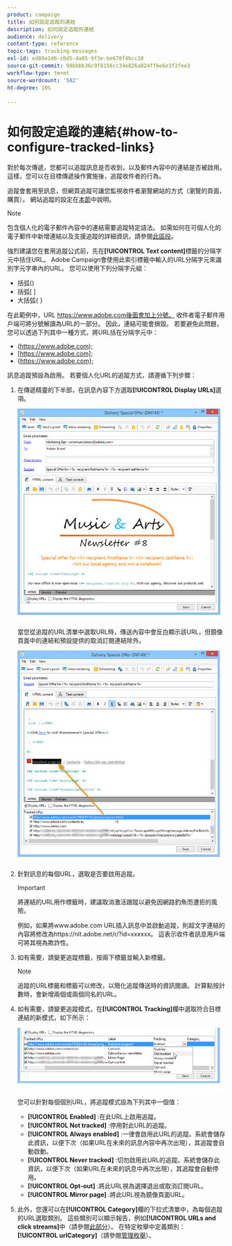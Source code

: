 ```yaml
---
product: campaign
title: 如何設定追蹤的連結
description: 如何設定追蹤的連結
audience: delivery
content-type: reference
topic-tags: tracking-messages
exl-id: ed88e1d6-c0d5-4a85-9f3e-be670f4bcc10
source-git-commit: 98bbbb36c9f8156cc34e826a024ff6e6e3f3fee3
workflow-type: tm+mt
source-wordcount: '582'
ht-degree: 10%

---
```


# 如何設定追蹤的連結{#how-to-configure-tracked-links}

對於每次傳遞，您都可以追蹤訊息是否收到，以及郵件內容中的連結是否被啟用。這樣，您可以在目標傳遞操作實施後，追蹤收件者的行為。

追蹤會套用至訊息，但網頁追蹤可讓您監視收件者瀏覽網站的方式（瀏覽的頁面、購買）。 網站追蹤的設定在[本節](../../configuration/using/about-web-tracking.md)中說明。

>[!NOTE]
>
>包含個人化的電子郵件內容中的連結需要追蹤特定語法。 如需如何在可個人化的電子郵件中新增連結以及支援追蹤的詳細資訊，請參閱[此區段](tracking-personalized-links.md)。

強烈建議您在套用追蹤公式前，先在&#x200B;**[!UICONTROL Text content]**&#x200B;標籤的分隔字元中括住URL。 Adobe Campaign會使用此索引標籤中輸入的URL分隔字元來識別字元字串內的URL。 您可以使用下列分隔字元組：
* 括弧()
* 括弧[ ]
* 大括弧{ }

在此範例中，URL https://www.adobe.com後面會加上分號。 收件者電子郵件用戶端可將分號解讀為URL的一部分。 因此，連結可能會損毀。 若要避免此問題，您可以透過下列其中一種方式，將URL括在分隔字元中：
* (https://www.adobe.com);
* [https://www.adobe.com];
* {https://www.adobe.com};

訊息追蹤預設為啟用。 若要個人化URL的追蹤方式，請遵循下列步驟：

1. 在傳遞精靈的下半部，在訊息內容下方選取&#x200B;**[!UICONTROL Display URLs]**&#x200B;選項。

   ![](assets/s_ncs_user_email_del_display_urls.png)

   當您從追蹤的URL清單中選取URL時，傳送內容中會反白顯示該URL，但鏡像頁面中的連結和預設提供的取消訂閱連結除外。

   ![](assets/s_ncs_user_email_del_show_urls.png)

1. 針對訊息的每個URL，選取是否要啟用追蹤。

   >[!IMPORTANT]
   >
   >將連結的URL用作標籤時，建議取消激活跟蹤以避免因網路釣魚而遭拒的風險。
   >
   >例如，如果將www.adobe.com URL插入訊息中並啟動追蹤，則超文字連結的內容將修改為https://nlt.adobe.net/r/?id=xxxxxx。 這表示收件者訊息用戶端可將其視為欺詐性。

1. 如有需要，請變更追蹤標籤，按兩下標籤並輸入新標籤。

   >[!NOTE]
   >
   >追蹤的URL標籤和標籤可以修改，以簡化追蹤傳送時的資訊閱讀。 計算點按計數時，會新增兩個或兩個同名的URL。

1. 如有需要，請變更追蹤模式，在&#x200B;**[!UICONTROL Tracking]**&#x200B;欄中選取符合目標連結的新模式，如下所示：

   ![](assets/s_ncs_user_select_tracking_mode.png)

   您可以針對每個個別URL，將追蹤模式設為下列其中一個值：

   * **[!UICONTROL Enabled]** :在此URL上啟用追蹤。
   * **[!UICONTROL Not tracked]** :停用對此URL的追蹤。
   * **[!UICONTROL Always enabled]** :一律會啟用此URL的追蹤。系統會儲存此資訊，以便下次（如果URL在未來的訊息內容中再次出現），其追蹤會自動啟動。
   * **[!UICONTROL Never tracked]** :切勿啟用此URL的追蹤。系統會儲存此資訊，以便下次（如果URL在未來的訊息中再次出現），其追蹤會自動停用。
   * **[!UICONTROL Opt-out]** :將此URL視為選擇退出或取消訂閱URL。
   * **[!UICONTROL Mirror page]** :將此URL視為鏡像頁面URL。

1. 此外，您還可以在&#x200B;**[!UICONTROL Category]**&#x200B;欄的下拉式清單中，為每個追蹤的URL選取類別。 這些類別可以顯示報告，例如&#x200B;**[!UICONTROL URLs and click streams]**&#x200B;中（請參閱[此部分](../../reporting/using/reports-on-deliveries.md#urls-and-click-streams)）。 在特定枚舉中定義類別：**[!UICONTROL urlCategory]**（請參閱[管理枚舉](../../platform/using/managing-enumerations.md)）。
